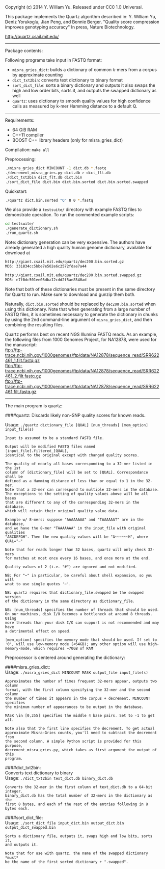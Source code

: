 Copyright (c) 2014 Y. William Yu. Released under CC0 1.0 Universal.

This package implements the Quartz algorithm described in:
Y. William Yu, Deniz Yorukoglu, Jian Peng, and Bonnie Berger.
"Quality score compression improves genotyping accuracy"
In press, Nature Biotechnology.

http://quartz.csail.mit.edu/

-----------------------------
Package contents:

Following programs take input in FASTQ format:
* `misra_gries_dict`:  builds a dictionary of common k-mers from a corpus by
                   approximate counting
* `dict_txt2bin`:  converts text dictionary to binary format
* `sort_dict_file`:  sorts a binary dictionary and outputs it
                   also swaps the high and low order bits, sorts it, and outputs
				   the swapped dictionary as well
* `quartz`:  uses dictionary to smooth quality values for high confidence
                   calls as measured by k-mer Hamming distance to a default Q.

-----------------------------
Requirements:
*	64 GiB RAM
*	C++11 compiler
*	BOOST C++ library headers (only for misra_gries_dict)

Compilation:
	`make all`

Preprocessing:
```bash
./misra_gries_dict MINCOUNT -1 dict.db *.fastq
./decrement_misra_gries.py dict.db > dict_flt.db
./dict_txt2bin dict_flt.db dict.bin
./sort_dict_file dict.bin dict.bin.sorted dict.bin.sorted.swapped
```

Quickstart:
```bash
./quartz dict.bin.sorted "Q" 8 0 *.fastq
```

We also provide a `testsuite/` directory with example FASTQ files to
demonstrate operation. To run the commented example scripts:
```bash
cd testsuite/
./generate_dictionary.sh
./run_quartz.sh
```

Note: dictionary generation can be very expensive. The authors have already
generated a high quality human genome dictionary, available for download at
```bash
http://giant.csail.mit.edu/quartz/dec200.bin.sorted.gz  
MD5: 331834cc5bbe7e502e6c2572fdae7a44

http://giant.csail.mit.edu/quartz/dec200.bin.sorted.swapped.gz  
MD5: e7f0dc501ee05dba12cdd2f5ae8540ad
```
Note that both of these dictionaries must be present in the same directory for
Quartz to run. Make sure to download and gunzip them both.

Naturally, `dict.bin.sorted` should be replaced by `dec200.bin.sorted` when using
this dictionary. Note that when generating from a large number of FASTQ files,
it is sometimes necessary to generate the dictionary in chunks by using the 2nd
command-line argument of `misra_gries_dict`, and then combining the resulting files.

Quartz performs best on recent NGS Illumina FASTQ reads. As an example, the
following files from 1000 Genomes Project, for NA12878, were used for the
manuscript:  
	ftp://ftp-trace.ncbi.nih.gov/1000genomes/ftp/data/NA12878/sequence_read/SRR622461_1.filt.fastq.gz  
	ftp://ftp-trace.ncbi.nih.gov/1000genomes/ftp/data/NA12878/sequence_read/SRR622461_2.filt.fastq.gz  
	ftp://ftp-trace.ncbi.nih.gov/1000genomes/ftp/data/NA12878/sequence_read/SRR622461.filt.fastq.gz
	
-----------------------------
The main program is quartz:

####quartz:
Discards likely non-SNP quality scores for known reads.

Usage: `./quartz dictionary_file [QUAL] [num_threads] [mem_option] input_file(s)`

	Input is assumed to be a standard FASTQ file.

	Output will be modified FASTQ files named [input_file].filtered_[QUAL],
	identical to the original except with changed quality scores.

	The quality of nearly all bases corresponding to a 32-mer listed in the 1st
	column of [dictionary_file] will be set to [QUAL]. Correspondance shall be
	defined as a Hamming distance of less than or equal to 1 in the 32-mer.
	Note that a 32-mer can correspond to multiple 32-mers in the database.
	The exceptions to the setting of quality values above will be all bases
	that are different to any of the corresponding 32-mers in the database,
	which will retain their original quality value data.

	Example w/ 8-mers: suppose "AAAAAAAA" and "TAAAAAAT" are in the database,
	and we have the 8-mer "TAAAAAAA" in the input_file with original qualities
	"ABCDEFGH". Then the new quality values will be "A~~~~~~H", where QUAL="~"

	Note that for reads longer than 32 bases, quartz will only check 32-mers
	for matches at most once every 16 bases, and once more at the end.

	Quality values of 2 (i.e. "#") are ignored and not modified.

	NB: For "~" in particular, be careful about shell expansion, so you will
	wnat to use single quotes '~'.

	NB: quartz requires that dictionary_file.swapped be the swapped version
	of the dictionary in the same directory as dictionary_file.

	NB: [num_threads] specifies the number of threads that should be used.
	On our machines, disk I/O becomes a bottleneck at around 8 threads. Using
	more threads than your disk I/O can support is not recommended and may have
	a detrimental effect on speed.

	[mem_option] specifies the memory mode that should be used. If set to
	'0', will use low-memory mode (<64GB); any other option will use high-
	memory-mode, which requires ~70GB of RAM

Preprocessor is centered around generating the dictionary:

####misra_gries_dict:  
Usage: `./misra_gries_dict MINCOUNT MASK output_file input_file(s)`

	Approximates the number of times frequent 32-mers appear, outputs two column
	format, with the first column specifying the 32-mer and the second column
	the number of times it appears in the corpus + decrement. MINCOUNT specifies
	the minimum number of appearances to be output in the database.

	MASK \in [0,255] specifies the middle 4 base pairs. Set to -1 to get all.

	Note also that the first line specifies the decrement. To get actual
	approximate Misra-Gries counts, you'll need to subtract the decrement from
	the second column. A simple Python script is provided for this purpose,
	decrement_misra_gries.py, which takes as first argument the output of this
	program.

####dict_txt2bin:  
Converts text dictionary to binary  
Usage: `./dict_txt2bin text_dict.db binary_dict.db`

	Converts the 32-mer in the first column of text_dict.db to a 64-bit integer.
	binary_dict.db has the total number of 32-mers in the dictionary as the
	first 8 bytes, and each of the rest of the entries following in 8 bytes each.

####sort_dict_file:  
Usage: `./sort_dict_file input_dict.bin output_dict.bin output_dict_swapped.bin`

	Sorts a dictionary file, outputs it, swaps high and low bits, sorts it, 
	and outputs it.

	Note that for use with quartz, the name of the swapped dictionary *must*
	be the name of the first sorted dictionary + ".swapped".

